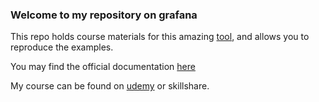 ### Welcome to my repository on grafana

This repo holds course materials for this amazing [tool](https://grafana.com), and allows you to reproduce the examples.

You may find the official documentation [here](https://grafana.com/docs/)

My course can be found on [udemy](https://www.udemy.com/course/grafana-dashboarding-mastery) or skillshare.


